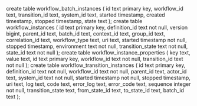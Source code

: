 create table workflow_batch_instances (
	id text primary key,
	workflow_id text,
	transition_id text,
	system_id text,
	started timestamp,
	created timestamp,
	stopped timestamp,
	state text
);
create table workflow_instances (
	id text primary key,
	definition_id text not null,
	version bigint,
	parent_id text,
	batch_id text,
	context_id text,
	group_id text,
	correlation_id text,
	workflow_type text,
	uri text,
	started timestamp not null,
	stopped timestamp,
	environment text not null,
	transition_state text not null,
	state_id text not null
);
create table workflow_instance_properties (
	key text,
	value text,
	id text primary key,
	workflow_id text not null,
	transition_id text not null
);
create table workflow_transition_instances (
	id text primary key,
	definition_id text not null,
	workflow_id text not null,
	parent_id text,
	actor_id text,
	system_id text not null,
	started timestamp not null,
	stopped timestamp,
	uri text,
	log text,
	code text,
	error_log text,
	error_code text,
	sequence integer not null,
	transition_state text,
	from_state_id text,
	to_state_id text,
	batch_id text
);
